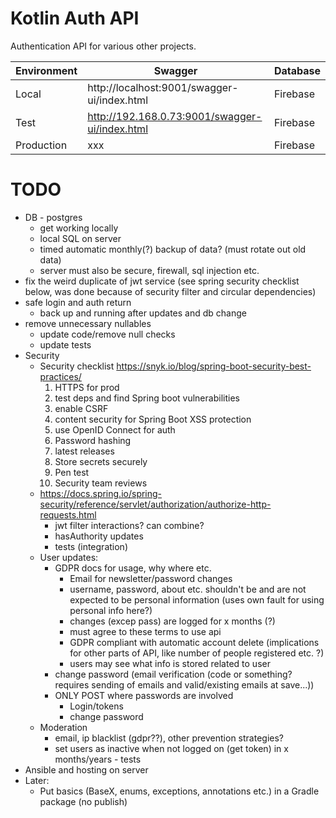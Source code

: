 # Kotlin Auth API

Authentication API for various other projects.

| Environment | Swagger                                        | Database |
|-------------|------------------------------------------------|----------|
| Local       | http://localhost:9001/swagger-ui/index.html    | Firebase |
| Test        | http://192.168.0.73:9001/swagger-ui/index.html | Firebase |
| Production  | xxx                                            | Firebase |

# TODO

- DB - postgres
  - get working locally
  - local SQL on server 
  - timed automatic monthly(?) backup of data? (must rotate out old data)
  - server must also be secure, firewall, sql injection etc.
- fix the weird duplicate of jwt service (see spring security checklist below, was done because of security filter and circular dependencies)
- safe login and auth return
  - back up and running after updates and db change
- remove unnecessary nullables
  - update code/remove null checks
  - update tests
- Security
    - Security checklist https://snyk.io/blog/spring-boot-security-best-practices/
      1. HTTPS for prod
      2. test deps and find Spring boot vulnerabilities
      3. enable CSRF
      4. content security for Spring Boot XSS protection
      5. use OpenID Connect for auth
      6. Password hashing
      7. latest releases
      8. Store secrets securely
      9. Pen test
      10. Security team reviews
    - https://docs.spring.io/spring-security/reference/servlet/authorization/authorize-http-requests.html
      - jwt filter interactions? can combine?
      - hasAuthority updates
      - tests (integration)
    - User updates:
        - GDPR docs for usage, why where etc.
          - Email for newsletter/password changes
          - username, password, about etc. shouldn't be and are not expected to be personal information (uses own fault for using personal info here?)
          - changes (excep pass) are logged for x months (?)
          - must agree to these terms to use api
          - GDPR compliant with automatic account delete (implications for other parts of API, like number of people registered etc. ?) 
          - users may see what info is stored related to user
        - change password (email verification (code or something? requires sending of emails and valid/existing emails at save...))
        - ONLY POST where passwords are involved
          - Login/tokens
          - change password
    - Moderation
        - email, ip blacklist (gdpr??), other prevention strategies?
        - set users as inactive when not logged on (get token) in x months/years - tests
- Ansible and hosting on server
- Later:
  - Put basics (BaseX, enums, exceptions, annotations etc.) in a Gradle package (no publish)